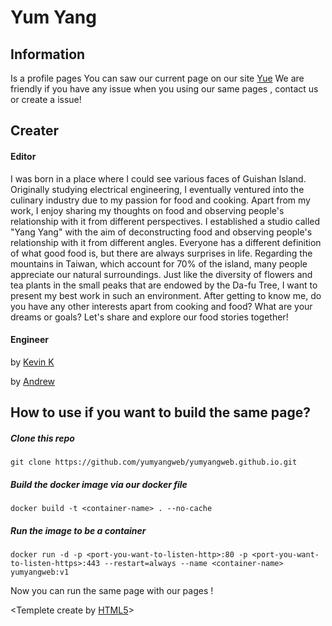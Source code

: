 # Yum Yang

## Information
Is a profile pages
You can saw our current page on our site [Yue](https://yue.ke-et.com)
We are friendly if you have any issue when you using our same pages , contact us or create a issue!

## Creater

#### Editor
I was born in a place where I could see various faces of Guishan Island. 
Originally studying electrical engineering, I eventually ventured into the culinary industry due to my passion for food and cooking. 
Apart from my work, I enjoy sharing my thoughts on food and observing people's relationship with it from different perspectives. 
I established a studio called "Yang Yang" with the aim of deconstructing food and observing people's relationship with it from different angles. 
Everyone has a different definition of what good food is, but there are always surprises in life. 
Regarding the mountains in Taiwan, which account for 70% of the island, many people appreciate our natural surroundings. 
Just like the diversity of flowers and tea plants in the small peaks that are endowed by the Da-fu Tree, I want to present my best work in such an environment. 
After getting to know me, do you have any other interests apart from cooking and food? What are your dreams or goals? 
Let's share and explore our food stories together!

#### Engineer 
by [Kevin K](https://github.com/tingruikp0925)

by [Andrew](https://github.com/woohoolin)



## How to use if you want to build the same page?

##### Clone this repo
```
git clone https://github.com/yumyangweb/yumyangweb.github.io.git
```

##### Build the docker image via our docker file
```
docker build -t <container-name> . --no-cache
```

##### Run the image to be a container
```
docker run -d -p <port-you-want-to-listen-http>:80 -p <port-you-want-to-listen-https>:443 --restart=always --name <container-name> yumyangweb:v1
```

Now you can run the same page with our pages !

<Templete create by [HTML5](https://html5up.net/)>
